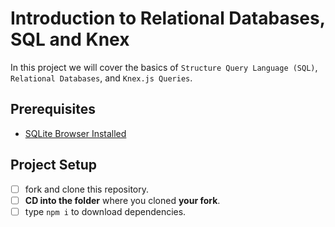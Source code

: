 # Introduction to Relational Databases, SQL and Knex

In this project we will cover the basics of `Structure Query Language (SQL)`, `Relational Databases`, and `Knex.js Queries`.

## Prerequisites

- [SQLite Browser Installed](https://sqlitebrowser.org)

## Project Setup

- [ ] fork and clone this repository.
- [ ] **CD into the folder** where you cloned **your fork**.
- [ ] type `npm i` to download dependencies.
